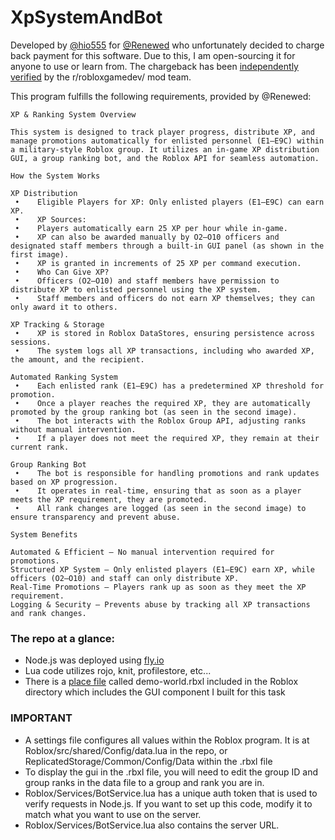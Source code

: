 # XpSystemAndBot
 
Developed by [@hio555](https://www.roblox.com/users/9095598/profile) for [@Renewed](https://www.roblox.com/users/10205074/profile?friendshipSourceType=PlayerSearch) who unfortunately decided to charge back payment for this software. Due to this, I am open-sourcing it for anyone to use or learn from. The chargeback has been [independently verified](https://www.reddit.com/r/RobloxDevelopers/comments/1igsewm/seeking_skilled_roblox_developer_for_automated/) by the r/robloxgamedev/ mod team.

This program fulfills the following requirements, provided by @Renewed: 

```
XP & Ranking System Overview

This system is designed to track player progress, distribute XP, and manage promotions automatically for enlisted personnel (E1–E9C) within a military-style Roblox group. It utilizes an in-game XP distribution GUI, a group ranking bot, and the Roblox API for seamless automation.

How the System Works

XP Distribution
 •    Eligible Players for XP: Only enlisted players (E1–E9C) can earn XP.
 •    XP Sources:
 •    Players automatically earn 25 XP per hour while in-game.
 •    XP can also be awarded manually by O2–O10 officers and designated staff members through a built-in GUI panel (as shown in the first image).
 •    XP is granted in increments of 25 XP per command execution.
 •    Who Can Give XP?
 •    Officers (O2–O10) and staff members have permission to distribute XP to enlisted personnel using the XP system.
 •    Staff members and officers do not earn XP themselves; they can only award it to others.

XP Tracking & Storage
 •    XP is stored in Roblox DataStores, ensuring persistence across sessions.
 •    The system logs all XP transactions, including who awarded XP, the amount, and the recipient.

Automated Ranking System
 •    Each enlisted rank (E1–E9C) has a predetermined XP threshold for promotion.
 •    Once a player reaches the required XP, they are automatically promoted by the group ranking bot (as seen in the second image).
 •    The bot interacts with the Roblox Group API, adjusting ranks without manual intervention.
 •    If a player does not meet the required XP, they remain at their current rank.

Group Ranking Bot
 •    The bot is responsible for handling promotions and rank updates based on XP progression.
 •    It operates in real-time, ensuring that as soon as a player meets the XP requirement, they are promoted.
 •    All rank changes are logged (as seen in the second image) to ensure transparency and prevent abuse.

System Benefits

Automated & Efficient – No manual intervention required for promotions.
Structured XP System – Only enlisted players (E1–E9C) earn XP, while officers (O2–O10) and staff can only distribute XP.
Real-Time Promotions – Players rank up as soon as they meet the XP requirement.
Logging & Security – Prevents abuse by tracking all XP transactions and rank changes.

```
### The repo at a glance:
- Node.js was deployed using [fly.io](https://fly.io)
- Lua code utilizes rojo, knit, profilestore, etc...
- There is a [place file](Roblox/demo-world.rbxl) called demo-world.rbxl included in the Roblox directory which includes the GUI component I built for this task

### IMPORTANT

- A settings file configures all values within the Roblox program. It is at Roblox/src/shared/Config/data.lua in the repo, or ReplicatedStorage/Common/Config/Data within the .rbxl file
- To display the gui in the .rbxl file, you will need to edit the group ID and group ranks in the data file to a group and rank you are in.
- Roblox/Services/BotService.lua has a unique auth token that is used to verify requests in Node.js. If you want to set up this code, modify it to match what you want to use on the server.
- Roblox/Services/BotService.lua also contains the server URL.
